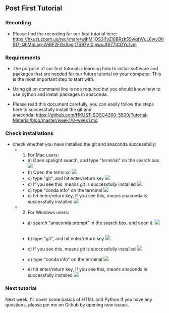 
## Post First Tutorial

### Recording
- Please find the recording for our first tutorial here: https://hkust.zoom.us/rec/share/wjhMjjOS3l1vZl0BRzk5SwqfWuL6wyOh9t7-QhMqLsq-WjBF2FGsSagit7S97VI0.pwuJf677ICOYu1ym 


### Requirements

- The purpose of our first tutorial is learning how to install software and packages that are needed for our future tutorial on your computer. This is the most important step to start with.

- Using git on command line is noe required but you should know how to use python and install packages in anaconda.

- Please read this document carefully, you can easily follow the steps here to successfully install the git and anaconda: https://github.com/HKUST-SOSC4300-5500/Tutorial-Material/blob/master/week1/0-week1.md 



### Check installations

- check whether you have installed the git and anaconda successfully:      
	+ 1) For Mac users:

		* a) Open spolight search, and type "terminal" on the search box
		  ![](mac1.png)
		* b) Open the terminal
		  ![](mac2.png)
		* c) type "git", and hit enter/return key
		  ![](mac3.png)
		* c) If you see this, means git is successfully installed 
		  ![](mac4.png)
		* c) type "conda info" on the terminal
		  ![](mac5.png)
		* c) hit enter/return key, If you see this, means anaconda is successfully installed 
		  ![](mac6.png)

	+ 2) For Windows users:                
		
		* a) search "anaconda prompt" in the search box, and open it. ![](win_cmd.png)
		             
		* b) type "git", and hit enter/return key ![](win_cmd2.png)

		* c) If you see this, means git is successfully installed  ![](win_cmd3.png)
		
		* d) type "conda info" on the terminal ![](win_cmd4.png)
		
		* e) hit enter/return key, If you see this, means anaconda is successfully installed  ![](win_cmd5.png)

### Next tutorial

Next week, I'll cover some basics of HTML and Python.If you have any questions, please pin me on Github by opening new issues.